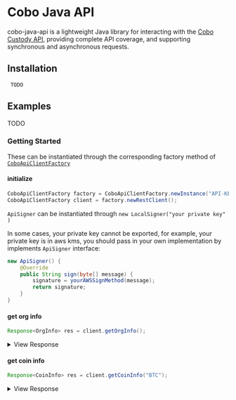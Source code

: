 # Cobo Java API

cobo-java-api is a lightweight Java library for interacting with the [Cobo Custody API](https://doc.custody.cobo.com/?#cobo-custody-waas-api), providing complete API coverage, and supporting synchronous and asynchronous requests.


## Installation

```
 TODO
```



## Examples
TODO
### Getting Started


These can be instantiated through the corresponding factory method of [`CoboApiClientFactory`](https://github.com/xxx)

#### initialize
```java
CoboApiClientFactory factory = CoboApiClientFactory.newInstance("API-KEY", ApiSigner，"COBO-PUB");
CoboApiClientFactory client = factory.newRestClient();
```
`ApiSigner` can be instantiated through `new LocalSigner("your private key" )`

In some cases, your private key cannot be exported, for example, your private key is in aws kms, you should pass in your own implementation by implements `ApiSigner` interface:


```java
new ApiSigner() {
    @Override
    public String sign(byte[] message) {
        signature = yourAWSSignMethod(message);
        return signature;
    }
}
```


#### get org info
```java
Response<OrgInfo> res = client.getOrgInfo();
```



<details>
 <summary>View Response</summary>
 
```java
OrgInfo{name='cobo_test', assets=[Assets{coin='ADA', display_code='ADA', description='Cardano', decimal=6, can_deposit=true, can_withdraw=true, balance='29880892', abs_balance='29.880892', fee_coin='ADA', abs_estimate_fee='1', confirming_threshold=9, dust_threshold=1000000, token_address='', require_memo=false}, ...]}
```
</details>


#### get coin info
```java
Response<CoinInfo> res = client.getCoinInfo("BTC");
```
<details>
 <summary>View Response</summary>
 
```java
CoinInfo{coin='ETH', display_code='ETH', description='Ethereum', decimal=18, can_deposit=true, can_withdraw=true, require_memo=false, balance='0', abs_balance='0', fee_coin='ETH', abs_estimate_fee='0.004', confirming_threshold=12, dust_threshold=1, token_address=''}
```
</details>




